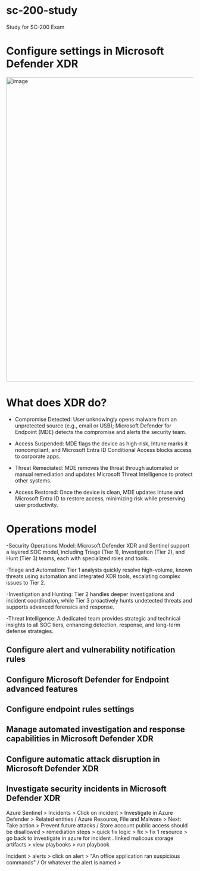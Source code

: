 # sc-200-study
Study for SC-200 Exam



# Configure settings in Microsoft Defender XDR


<img width="815" alt="image" src="https://github.com/user-attachments/assets/3289c9fe-a02b-41b6-93f9-8239d68a78dd" />


# What does XDR do?

- Compromise Detected: User unknowingly opens malware from an unprotected source (e.g., email or USB); Microsoft Defender for Endpoint (MDE) detects the compromise and alerts the security team.

- Access Suspended: MDE flags the device as high-risk, Intune marks it noncompliant, and Microsoft Entra ID Conditional Access blocks access to corporate apps.

- Threat Remediated: MDE removes the threat through automated or manual remediation and updates Microsoft Threat Intelligence to protect other systems.

- Access Restored: Once the device is clean, MDE updates Intune and Microsoft Entra ID to restore access, minimizing risk while preserving user productivity.

# Operations model

-Security Operations Model: Microsoft Defender XDR and Sentinel support a layered SOC model, including Triage (Tier 1), Investigation (Tier 2), and Hunt (Tier 3) teams, each with specialized roles and tools.

-Triage and Automation: Tier 1 analysts quickly resolve high-volume, known threats using automation and integrated XDR tools, escalating complex issues to Tier 2.

-Investigation and Hunting: Tier 2 handles deeper investigations and incident coordination, while Tier 3 proactively hunts undetected threats and supports advanced forensics and response.

-Threat Intelligence: A dedicated team provides strategic and technical insights to all SOC tiers, enhancing detection, response, and long-term defense strategies.

## Configure alert and vulnerability notification rules

## Configure Microsoft Defender for Endpoint advanced features

## Configure endpoint rules settings

## Manage automated investigation and response capabilities in Microsoft Defender XDR

## Configure automatic attack disruption in Microsoft Defender XDR

## Investigate security incidents in Microsoft Defender XDR

Azure Sentinel > Incidents > Click on incident > Investigate in Azure Defender > Related entities / Azure Resource, File and Malware >
Next: Take action > Prevent future attacks / Store account public access should be disallowed > remediation steps > quick fix logic > fix > fix 1 resource >
go back to investigate in azure for incident . linked malicous storage artifacts > view playbooks > run playbook

Incident > alerts > click on alert > "An office application ran suspicious commands" / Or whatever the alert is named > 
